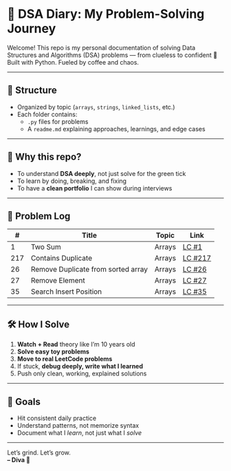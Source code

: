 # 🧠 DSA Diary: My Problem-Solving Journey

Welcome! This repo is my personal documentation of solving Data Structures and Algorithms (DSA) problems — from clueless to confident 😤  
Built with Python. Fueled by coffee and chaos.

---

## 🧩 Structure

- Organized by topic (`arrays`, `strings`, `linked_lists`, etc.)
- Each folder contains:
  - `.py` files for problems
  - A `readme.md` explaining approaches, learnings, and edge cases

---

## 📌 Why this repo?

- To understand **DSA deeply**, not just solve for the green tick
- To learn by doing, breaking, and fixing
- To have a **clean portfolio** I can show during interviews

---

## 🚀 Problem Log

| #  | Title                             | Topic       | Link                                                                         |
|----|-----------------------------------|-------------|------------------------------------------------------------------------------|
| 1  | Two Sum                           | Arrays      | [LC #1](https://leetcode.com/problems/two-sum/)                              | 
| 217| Contains Duplicate                | Arrays      | [LC #217](https://leetcode.com/problems/contains-duplicate/)                 | 
| 26 | Remove Duplicate from sorted array| Arrays      | [LC #26](https://leetcode.com/problems/remove-duplicates-from-sorted-array)  |
| 27 | Remove Element                    | Arrays      | [LC #27](https://leetcode.com/problems/remove-element/)                      |
| 35 | Search Insert Position            | Arrays      | [LC #35](https://leetcode.com/problems/search-insert-position/)              |

---

## 🛠 How I Solve

1. **Watch + Read** theory like I’m 10 years old
2. **Solve easy toy problems**
3. **Move to real LeetCode problems**
4. If stuck, **debug deeply, write what I learned**
5. Push only clean, working, explained solutions

---

## 🧘 Goals

- Hit consistent daily practice
- Understand patterns, not memorize syntax
- Document what I *learn*, not just what I *solve*

---

Let’s grind. Let’s grow.  
**– Diva 🐍**
